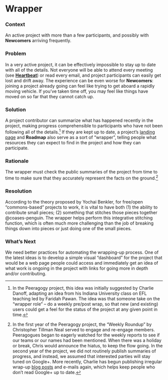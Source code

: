 ---
---

Wrapper 
=======

### Context 

An active project with more than a few participants, and possibly with
<span>**Newcomers**</span> arriving frequently.

### Problem 

In a very active project, it can be effectively impossible to stay up to
date with all of the details. Not everyone will be able to attend every
meeting (see
<span>**[Heartbeat](http://peeragogy.org/patterns/heartbeat/)**</span>)
or read every email, and project participants can easily get lost and
drift away. The experience can be even worse for
<span>**Newcomers**</span>: joining a project already going can feel
like trying to get aboard a rapidly moving vehicle. If you’ve taken time
off, you may feel like things have moved on so far that they cannot
catch up.

### Solution 

A project contributor can summarize what has happened recently in the
project, making progress comprehensible to participants who have not
been following all of the details.[^1] If they are kept up to date, a
project’s [landing
page](http://socialmediaclassroom.com/host/peeragogy/) and
<span>**Roadmap**</span> also serve as a sort of “wrapper”, telling
people what resources they can expect to find in the project and how
they can participate.

### Rationale 

The wrapper must check the public summaries of the project from time to
time to make sure that they accurately represent the facts on the
ground.[^2]

### Resolution 

According to the theory proposed by Yochai Benkler, for free/open
“commons-based” projects to work, it is vital to have both (1) the
ability to contribute small pieces; (2) something that stitches those
pieces together @coases-penguin. The wrapper helps perform this
integrative stitching function, which is often much more challenging
than the job of breaking things down into pieces or just doing one of
the small pieces.

### What’s Next 

We need better practices for automating the wrapping-up process. One of
the latest ideas is to develop a simple visual “dashboard” for the
project that would be a web page people could access and immediately get
an idea of what work is ongoing in the project with links for going more
in depth and/or contributing.

[^1]: In the Peeragogy project, this idea was initially suggested by
    Charlie Danoff, adapting an idea from his Indiana University class
    on EFL teaching led by Faridah Pawan. The idea was that someone take
    on the “wrapper role” – do a weekly pre/post wrap, so that new (and
    existing) users could get a feel for the status of the project at
    any given point in time.

[^2]: In the first year of the Peeragogy project, the “Weekly Roundup”
    by Christopher Tillman Neal served to engage and re-engage members.
    Peeragogues began to eagerly watched for the weekly reports to see if
    our teams or our names had been mentioned. When there was a holiday
    or break, Chris would announce the hiatus, to keep the flow going.
    In the second year of the project, we did not routinely publish
    summaries of progress, and instead, we assumed that interested
    parties will stay tuned on Google+. More recently, Charlie has begun
    publishing irregular wrap-up [blog
    posts](http://peeragogy.org/peeragogy-wrapper-post-9-feb-5-apr-2015/)
    and e-mails again, which helps keep people who don’t read Google+ up
    to date.


